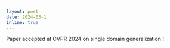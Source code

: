 ```yaml
---
layout: post
date: 2024-03-1
inline: true
---
```


Paper accepted at CVPR 2024 on single domain generalization !
